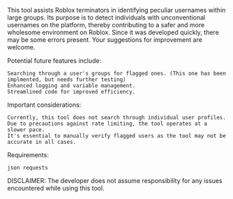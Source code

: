 This tool assists Roblox terminators in identifying peculiar usernames within large groups. Its purpose is to detect individuals with unconventional usernames on the platform, thereby contributing to a safer and more wholesome environment on Roblox. Since it was developed quickly, there may be some errors present. Your suggestions for improvement are welcome.

Potential future features include:

    Searching through a user's groups for flagged ones. (This one has been implmented, but needs further testing)
    Enhanced logging and variable management.
    Streamlined code for improved efficiency.

Important considerations:

    Currently, this tool does not search through individual user profiles.
    Due to precautions against rate limiting, the tool operates at a slower pace.
    It's essential to manually verify flagged users as the tool may not be accurate in all cases.


Requirements:

    json requests

DISCLAIMER: The developer does not assume responsibility for any issues encountered while using this tool.
